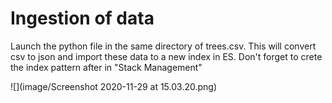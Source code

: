 # Ingestion of data
Launch the python file in the same directory of trees.csv. This will convert csv to json and import these data to a new index in ES. Don't forget to crete the index pattern after in "Stack Management"

![](image/Screenshot 2020-11-29 at 15.03.20.png)
